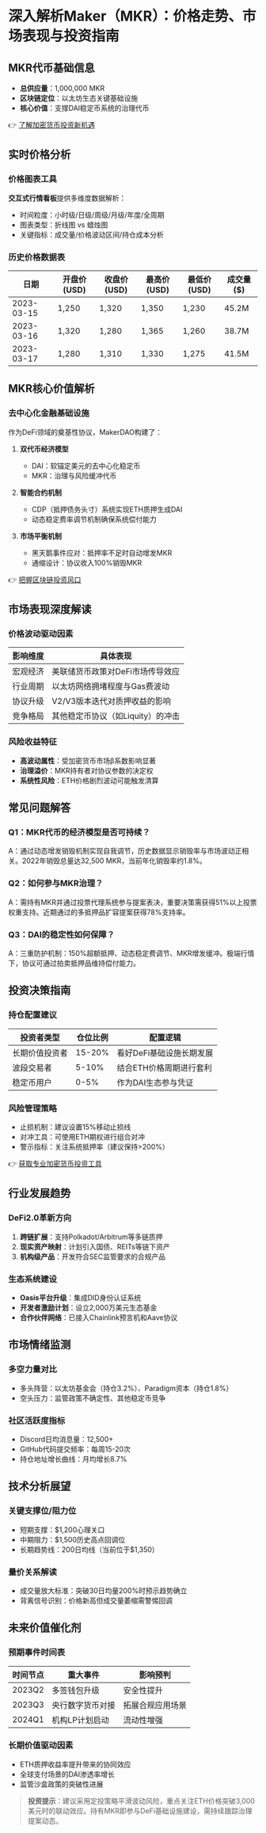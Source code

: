 # 深入解析Maker（MKR）：价格走势、市场表现与投资指南

## MKR代币基础信息
- **总供应量**：1,000,000 MKR  
- **区块链定位**：以太坊生态关键基础设施  
- **核心价值**：支撑DAI稳定币系统的治理代币  

👉 [了解加密货币投资新机遇](https://bit.ly/okx_welcome)

## 实时价格分析
### 价格图表工具
**交互式行情看板**提供多维度数据解析：
- 时间粒度：小时级/日级/周级/月级/年度/全周期
- 图表类型：折线图 vs 蜡烛图  
- 关键指标：成交量/价格波动区间/持仓成本分析  

### 历史价格数据表
| 日期       | 开盘价(USD) | 收盘价(USD) | 最高价(USD) | 最低价(USD) | 成交量($) |
|------------|-------------|-------------|-------------|-------------|-----------|
| 2023-03-15 | 1,250       | 1,320       | 1,350       | 1,230       | 45.2M     |
| 2023-03-16 | 1,320       | 1,280       | 1,365       | 1,260       | 38.7M     |
| 2023-03-17 | 1,280       | 1,310       | 1,330       | 1,275       | 41.5M     |

## MKR核心价值解析
### 去中心化金融基础设施
作为DeFi领域的奠基性协议，MakerDAO构建了：
1. **双代币经济模型**  
   - DAI：软锚定美元的去中心化稳定币
   - MKR：治理与风险缓冲代币  

2. **智能合约机制**  
   - CDP（抵押债务头寸）系统实现ETH质押生成DAI
   - 动态稳定费率调节机制确保系统偿付能力  

3. **市场平衡机制**  
   - 黑天鹅事件应对：抵押率不足时自动增发MKR
   - 通缩设计：协议收入100%销毁MKR  

👉 [把握区块链投资风口](https://bit.ly/okx_welcome)

## 市场表现深度解读
### 价格波动驱动因素
| 影响维度 | 具体表现 |
|----------|----------|
| 宏观经济 | 美联储货币政策对DeFi市场传导效应 |
| 行业周期 | 以太坊网络拥堵程度与Gas费波动 |
| 协议升级 | V2/V3版本迭代对质押收益的影响 |
| 竞争格局 | 其他稳定币协议（如Liquity）的冲击 |

### 风险收益特征
- **高波动属性**：受加密货币市场β系数影响显著
- **治理溢价**：MKR持有者对协议参数的决定权
- **系统性风险**：ETH价格剧烈波动可能触发清算

## 常见问题解答
### Q1：MKR代币的经济模型是否可持续？
A：通过动态增发销毁机制实现自我调节，历史数据显示销毁率与市场波动正相关。2022年销毁总量达32,500 MKR，当前年化销毁率约1.8%。

### Q2：如何参与MKR治理？
A：需持有MKR并通过投票代理系统参与提案表决，重要决策需获得51%以上投票权重支持。近期通过的多抵押品扩容提案获得78%支持率。

### Q3：DAI的稳定性如何保障？
A：三重防护机制：150%超额抵押、动态稳定费调节、MKR增发缓冲。极端行情下，协议可通过拍卖抵押品维持偿付能力。

## 投资决策指南
### 持仓配置建议
| 投资者类型 | 仓位比例 | 配置逻辑 |
|------------|----------|----------|
| 长期价值投资者 | 15-20% | 看好DeFi基础设施长期发展 |
| 波段交易者 | 5-10% | 结合ETH价格周期进行套利 |
| 稳定币用户 | 0-5% | 作为DAI生态参与凭证 |

### 风险管理策略
- 止损机制：建议设置15%移动止损线
- 对冲工具：可使用ETH期权进行组合对冲
- 警示指标：关注系统抵押率（建议保持>200%）

👉 [获取专业加密货币投资工具](https://bit.ly/okx_welcome)

## 行业发展趋势
### DeFi2.0革新方向
1. **跨链扩展**：支持Polkadot/Arbitrum等多链质押
2. **现实资产映射**：计划引入国债、REITs等链下资产
3. **机构级产品**：开发符合SEC监管要求的合规产品

### 生态系统建设
- **Oasis平台升级**：集成DID身份认证系统
- **开发者激励计划**：设立2,000万美元生态基金
- **合作伙伴网络**：已接入Chainlink预言机和Aave协议

## 市场情绪监测
### 多空力量对比
- 多头阵营：以太坊基金会（持仓3.2%）、Paradigm资本（持仓1.8%）
- 空头压力：监管政策不确定性、其他稳定币竞争

### 社区活跃度指标
- Discord日均消息量：12,500+
- GitHub代码提交频率：每周15-20次
- 持仓地址增长曲线：月均增长8.7%

## 技术分析展望
### 关键支撑位/阻力位
- 短期支撑：$1,200心理关口
- 中期阻力：$1,500历史高点回调位
- 长期趋势线：200日均线（当前位于$1,350）

### 量价关系解读
- 成交量放大标准：突破30日均量200%时预示趋势确立
- 背离信号识别：价格新高但成交量萎缩需警惕回调

## 未来价值催化剂
### 预期事件时间表
| 时间节点 | 重大事件 | 影响预判 |
|----------|----------|----------|
| 2023Q2 | 多签钱包升级 | 安全性提升 |
| 2023Q3 | 央行数字货币对接 | 拓展合规应用场景 |
| 2024Q1 | 机构LP计划启动 | 流动性增强 |

### 长期价值驱动因素
- ETH质押收益率提升带来的协同效应
- 全球支付场景的DAI渗透率增长
- 监管沙盒政策的突破性进展

> **投资提示**：建议采用定投策略平滑波动风险，重点关注ETH价格突破3,000美元时的联动效应。持有MKR即参与DeFi基础设施建设，需持续跟踪治理提案动态。